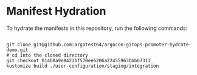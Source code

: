 
# Manifest Hydration

To hydrate the manifests in this repository, run the following commands:

```shell

git clone git@github.com:argotest64/argocon-gitops-promoter-hydrate-demo.git
# cd into the cloned directory
git checkout 014b8a9e8423bf570ee6206a22455963bbbb7311
kustomize build ./user-configuration/staging/integration
```